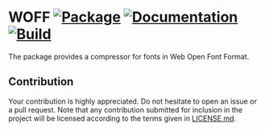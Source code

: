 # WOFF [![Package][package-img]][package-url] [![Documentation][documentation-img]][documentation-url] [![Build][build-img]][build-url]

The package provides a compressor for fonts in Web Open Font Format.

## Contribution

Your contribution is highly appreciated. Do not hesitate to open an issue or a
pull request. Note that any contribution submitted for inclusion in the project
will be licensed according to the terms given in [LICENSE.md](LICENSE.md).

[build-img]: https://github.com/bodoni/woff/workflows/build/badge.svg
[build-url]: https://github.com/bodoni/woff/actions/workflows/build.yml
[documentation-img]: https://docs.rs/woff/badge.svg
[documentation-url]: https://docs.rs/woff
[package-img]: https://img.shields.io/crates/v/woff.svg
[package-url]: https://crates.io/crates/woff
